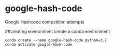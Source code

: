 # google-hash-code
Google Hashcode competition attempts 

##creating environment
create a conda environment
        
    conda create --name google-hash-code python=3.7
    conda activate google-hash-code
